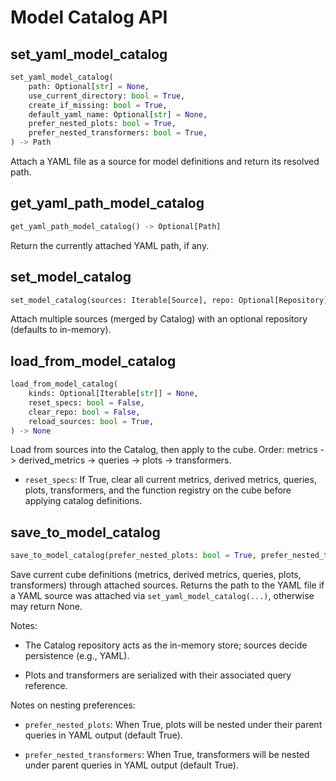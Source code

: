 # Model Catalog API

## set_yaml_model_catalog

```python
set_yaml_model_catalog(
    path: Optional[str] = None,
    use_current_directory: bool = True,
    create_if_missing: bool = True,
    default_yaml_name: Optional[str] = None,
    prefer_nested_plots: bool = True,
    prefer_nested_transformers: bool = True,
) -> Path
```

Attach a YAML file as a source for model definitions and return its resolved path.

## get_yaml_path_model_catalog

```python
get_yaml_path_model_catalog() -> Optional[Path]
```

Return the currently attached YAML path, if any.

## set_model_catalog

```python
set_model_catalog(sources: Iterable[Source], repo: Optional[Repository] = None) -> None
```

Attach multiple sources (merged by Catalog) with an optional repository (defaults to in-memory).

## load_from_model_catalog

```python
load_from_model_catalog(
    kinds: Optional[Iterable[str]] = None,
    reset_specs: bool = False,
    clear_repo: bool = False,
    reload_sources: bool = True,
) -> None
```

Load from sources into the Catalog, then apply to the cube. Order: metrics -> derived_metrics -> queries -> plots -> transformers.

- `reset_specs`: If True, clear all current metrics, derived metrics, queries, plots, transformers, and the function registry on the cube before applying catalog definitions.

## save_to_model_catalog

```python
save_to_model_catalog(prefer_nested_plots: bool = True, prefer_nested_transformers: bool = True) -> Optional[Path]
```

Save current cube definitions (metrics, derived metrics, queries, plots, transformers) through attached sources. Returns the path to the YAML file if a YAML source was attached via `set_yaml_model_catalog(...)`, otherwise may return None.

Notes:

- The Catalog repository acts as the in-memory store; sources decide persistence (e.g., YAML).

- Plots and transformers are serialized with their associated query reference.

Notes on nesting preferences:

- `prefer_nested_plots`: When True, plots will be nested under their parent queries in YAML output (default True).

- `prefer_nested_transformers`: When True, transformers will be nested under parent queries in YAML output (default True).
